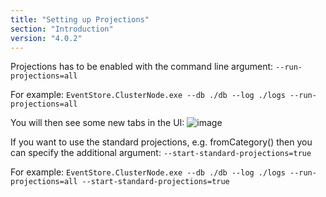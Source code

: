 ```yaml
---
title: "Setting up Projections"
section: "Introduction"
version: "4.0.2"
---
```


Projections has to be enabled with the command line argument: ```--run-projections=all```

For example: ```EventStore.ClusterNode.exe --db ./db --log ./logs --run-projections=all```

You will then see some new tabs in the UI: 
![image](https://cloud.githubusercontent.com/assets/3100817/11022959/6d9a95ba-866c-11e5-9bfe-92b936411f6d.png)

If you want to use the standard projections, e.g. fromCategory() then you can specify the additional argument: ```--start-standard-projections=true```

For example: ```EventStore.ClusterNode.exe --db ./db --log ./logs --run-projections=all --start-standard-projections=true```



